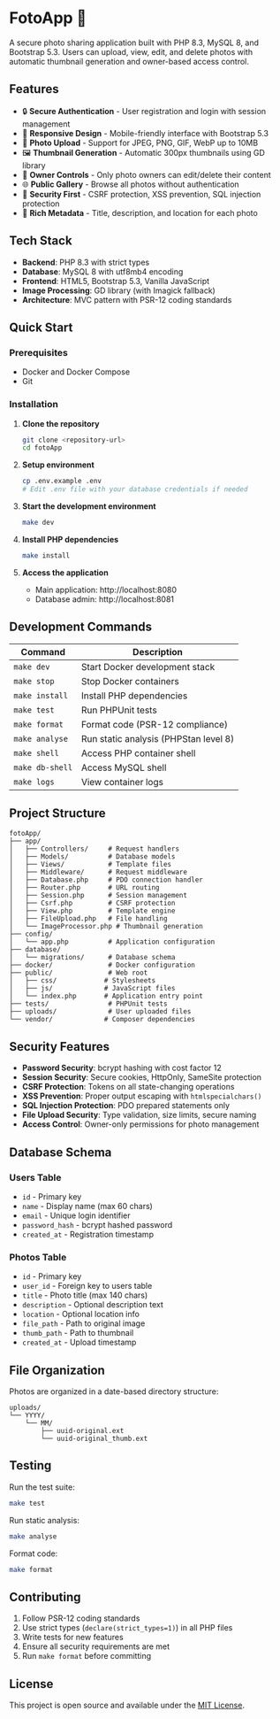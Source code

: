 # FotoApp 📸

A secure photo sharing application built with PHP 8.3, MySQL 8, and Bootstrap 5.3. Users can upload, view, edit, and delete photos with automatic thumbnail generation and owner-based access control.

## Features

- 🔒 **Secure Authentication** - User registration and login with session management
- 📱 **Responsive Design** - Mobile-friendly interface with Bootstrap 5.3
- 📸 **Photo Upload** - Support for JPEG, PNG, GIF, WebP up to 10MB
- 🖼️ **Thumbnail Generation** - Automatic 300px thumbnails using GD library
- 🎯 **Owner Controls** - Only photo owners can edit/delete their content
- 🌐 **Public Gallery** - Browse all photos without authentication
- 🔐 **Security First** - CSRF protection, XSS prevention, SQL injection protection
- 🎨 **Rich Metadata** - Title, description, and location for each photo

## Tech Stack

- **Backend**: PHP 8.3 with strict types
- **Database**: MySQL 8 with utf8mb4 encoding
- **Frontend**: HTML5, Bootstrap 5.3, Vanilla JavaScript
- **Image Processing**: GD library (with Imagick fallback)
- **Architecture**: MVC pattern with PSR-12 coding standards

## Quick Start

### Prerequisites

- Docker and Docker Compose
- Git

### Installation

1. **Clone the repository**
   ```bash
   git clone <repository-url>
   cd fotoApp
   ```

2. **Setup environment**
   ```bash
   cp .env.example .env
   # Edit .env file with your database credentials if needed
   ```

3. **Start the development environment**
   ```bash
   make dev
   ```

4. **Install PHP dependencies**
   ```bash
   make install
   ```

5. **Access the application**
   - Main application: http://localhost:8080
   - Database admin: http://localhost:8081

## Development Commands

| Command | Description |
|---------|-------------|
| `make dev` | Start Docker development stack |
| `make stop` | Stop Docker containers |
| `make install` | Install PHP dependencies |
| `make test` | Run PHPUnit tests |
| `make format` | Format code (PSR-12 compliance) |
| `make analyse` | Run static analysis (PHPStan level 8) |
| `make shell` | Access PHP container shell |
| `make db-shell` | Access MySQL shell |
| `make logs` | View container logs |

## Project Structure

```
fotoApp/
├── app/
│   ├── Controllers/     # Request handlers
│   ├── Models/          # Database models
│   ├── Views/           # Template files
│   ├── Middleware/      # Request middleware
│   ├── Database.php     # PDO connection handler
│   ├── Router.php       # URL routing
│   ├── Session.php      # Session management
│   ├── Csrf.php         # CSRF protection
│   ├── View.php         # Template engine
│   ├── FileUpload.php   # File handling
│   └── ImageProcessor.php # Thumbnail generation
├── config/
│   └── app.php          # Application configuration
├── database/
│   └── migrations/      # Database schema
├── docker/              # Docker configuration
├── public/              # Web root
│   ├── css/            # Stylesheets
│   ├── js/             # JavaScript files
│   └── index.php       # Application entry point
├── tests/               # PHPUnit tests
├── uploads/             # User uploaded files
└── vendor/             # Composer dependencies
```

## Security Features

- **Password Security**: bcrypt hashing with cost factor 12
- **Session Security**: Secure cookies, HttpOnly, SameSite protection
- **CSRF Protection**: Tokens on all state-changing operations
- **XSS Prevention**: Proper output escaping with `htmlspecialchars()`
- **SQL Injection Protection**: PDO prepared statements only
- **File Upload Security**: Type validation, size limits, secure naming
- **Access Control**: Owner-only permissions for photo management

## Database Schema

### Users Table
- `id` - Primary key
- `name` - Display name (max 60 chars)
- `email` - Unique login identifier
- `password_hash` - bcrypt hashed password
- `created_at` - Registration timestamp

### Photos Table
- `id` - Primary key
- `user_id` - Foreign key to users table
- `title` - Photo title (max 140 chars)
- `description` - Optional description text
- `location` - Optional location info
- `file_path` - Path to original image
- `thumb_path` - Path to thumbnail
- `created_at` - Upload timestamp

## File Organization

Photos are organized in a date-based directory structure:
```
uploads/
└── YYYY/
    └── MM/
        ├── uuid-original.ext
        └── uuid-original_thumb.ext
```

## Testing

Run the test suite:
```bash
make test
```

Run static analysis:
```bash
make analyse
```

Format code:
```bash
make format
```

## Contributing

1. Follow PSR-12 coding standards
2. Use strict types (`declare(strict_types=1)`) in all PHP files
3. Write tests for new features
4. Ensure all security requirements are met
5. Run `make format` before committing

## License

This project is open source and available under the [MIT License](LICENSE).